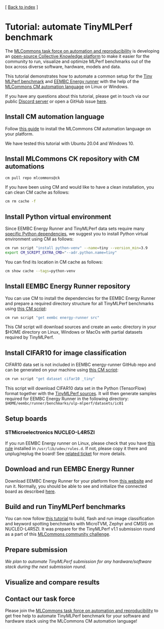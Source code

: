 [ [Back to index](../README.md) ]

# Tutorial: automate TinyMLPerf benchmark

The [MLCommons task force on automation and reproducibility](https://github.com/mlcommons/ck/blob/master/docs/taskforce.md)
is developing an [open-source Collective Knowledge platform](https://access.cknowledge.org/playground/?action=experiments&tags=mlperf-tiny)
to make it easier for the community to run, visualize and optimize MLPerf benchmarks 
out of the box across diverse software, hardware, models and data.

This tutorial demonstrates how to automate a common setup for the [Tiny MLPerf benchmark](https://github.com/mlcommons/tiny)
and [EEMBC Energy runner](https://github.com/eembc/energyrunner) with the help 
of the [MLCommons CM automation language](https://github.com/mlcommons/ck/blob/master/docs/README.md)
on Linux or Windows.

If you have any questions about this tutorial, please get in touch via our public [Discord server](https://discord.gg/JjWNWXKxwT)
or open a GitHub issue [here](https://github.com/mlcommons/ck/issues).

## Install CM automation language

Follow [this guide](https://github.com/mlcommons/ck/blob/master/docs/installation.md) 
to install the MLCommons CM automation language on your platform. 

We have tested this tutorial with Ubuntu 20.04 and Windows 10.

## Install MLCommons CK repository with CM automations

```bash
cm pull repo mlcommons@ck
```

If you have been using CM and would like to have a clean installation,
you can clean CM cache as follows:
```bash
cm rm cache -f
```

## Install Python virtual environment

Since EEMBC Energy Runner and TinyMLPerf data sets require many [specific Python dependencies](https://github.com/mlcommons/ck/blob/master/cm-mlops/script/get-dataset-cifar10/requirements.txt),
we suggest you to install Python virtual environment using CM as follows:

```bash
cm run script "install python-venv" --name=tiny --version_min=3.9
export CM_SCRIPT_EXTRA_CMD="--adr.python.name=tiny"
```

You can find its location in CM cache as follows:
```bash
cm show cache --tags=python-venv
```

## Install EEMBC Energy Runner repository

You can use CM to install the dependencies for the EEMBC Energy Runner 
and prepare a required directory structure for all TinyMLPerf benchmarks using [this CM script](https://github.com/mlcommons/ck/tree/master/cm-mlops/script/get-mlperf-tiny-eembc-energy-runner-src):
```bash
cm run script "get eembc energy-runner src"
```

This CM script will download sources and create an `eembc` directory 
in your $HOME directory on Linux, Windows or MacOs
with partial datasets required by TinyMLPerf.

## Install CIFAR10 for image classification

CIFAR10 data set is not included in EEMBC energy-runner GitHub repo and can be generated on your machine
using [this CM script](https://github.com/mlcommons/ck/tree/master/cm-mlops/script/get-dataset-cifar10):
```bash
cm run script "get dataset cifar10 _tiny"
```

This script will download CIFAR10 data set in the Python (TensorFlow) format 
together with the [TinyMLPerf sources](https://github.com/mlcommons/ck/tree/master/cm-mlops/script/get-mlperf-tiny-src).
It will then generate samples required for EEMBC Energy Runner in the following directory:
`$HOME/eembc/runner/benchmarks/ulp-mlperf/datasets/ic01`

## Setup boards

### STMicroelectronics NUCLEO-L4R5ZI

If you run EEMBC Energy runner on Linux, please check that you have [this rule](https://github.com/stlink-org/stlink/blob/develop/config/udev/rules.d/49-stlinkv2-1.rules) 
installed in `/usr/lib/udev/rules.d`. If not, please copy it there and unplug/replug the board! See [related ticket](https://github.com/mlcommons/ck/issues/606) for more details.



## Download and run EEMBC Energy Runner

Download EEMBC Energy Runner for your platform from [this website](https://www.eembc.org/energyrunner/mlperftiny)
and run it. Normally, you should be able to see and initialize the connected board as described 
[here](https://github.com/eembc/energyrunner#software-setup).



## Build and run TinyMLPerf benchmarks

You can now follow [this tutorial](reproduce-mlperf-tiny.md) to build, flash and run image classification and keyword spotting
benchmarks with MicroTVM, Zephyr and CMSIS on NUCLEO-L4R5ZI. It was prepare for the TinyMLPerf v1.1 submission round
as a part of this [MLCommons community challenge](https://access.cknowledge.org/playground/?action=challenges&name=d98cd66e0e5641f7).



## Prepare submission

*We plan to automate TinyMLPerf submission for any hardware/software stack during the next submission round.*



## Visualize and compare results






## Contact our task force

Please join the [MLCommons task force on automation and reproducibility](https://github.com/mlcommons/ck/blob/master/docs/taskforce.md)
to get free help to automate TinyMLPerf benchmark for your software and hardware stack using the MLCommons CM automation language!
